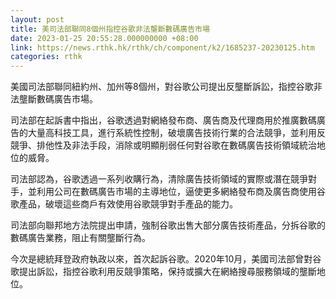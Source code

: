 ```yaml
---
layout: post
title: 美司法部聯同8個州指控谷歌非法壟斷數碼廣告市場
date: 2023-01-25 20:55:28.000000000 +08:00
link: https://news.rthk.hk/rthk/ch/component/k2/1685237-20230125.htm
categories: rthk
---
```


美國司法部聯同紐約州、加州等8個州，對谷歌公司提出反壟斷訴訟，指控谷歌非法壟斷數碼廣告市場。

司法部在起訴書中指出，谷歌透過對網絡發布商、廣告商及代理商用於推廣數碼廣告的大量高科技工具，進行系統性控制，破壞廣告技術行業的合法競爭，並利用反競爭、排他性及非法手段，消除或明顯削弱任何對谷歌在數碼廣告技術領域統治地位的威脅。

司法部認為，谷歌透過一系列收購行為，清除廣告技術領域的實際或潛在競爭對手，並利用公司在數碼廣告市場的主導地位，逼使更多網絡發布商及廣告商使用谷歌產品，破壞這些商戶有效使用谷歌競爭對手產品的能力。

司法部向聯邦地方法院提出申請，強制谷歌出售大部分廣告技術產品，分拆谷歌的數碼廣告業務，阻止有關壟斷行為。

今次是總統拜登政府執政以來，首次起訴谷歌。2020年10月，美國司法部曾對谷歌提出訴訟，指控谷歌利用反競爭策略，保持或擴大在網絡搜尋服務領域的壟斷地位。
